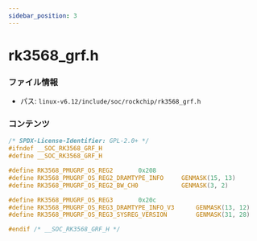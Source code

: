 ```yaml
---
sidebar_position: 3
---
```

# rk3568_grf.h

### ファイル情報

- パス: `linux-v6.12/include/soc/rockchip/rk3568_grf.h`

### コンテンツ

```h
/* SPDX-License-Identifier: GPL-2.0+ */
#ifndef __SOC_RK3568_GRF_H
#define __SOC_RK3568_GRF_H

#define RK3568_PMUGRF_OS_REG2		0x208
#define RK3568_PMUGRF_OS_REG2_DRAMTYPE_INFO		GENMASK(15, 13)
#define RK3568_PMUGRF_OS_REG2_BW_CH0			GENMASK(3, 2)

#define RK3568_PMUGRF_OS_REG3		0x20c
#define RK3568_PMUGRF_OS_REG3_DRAMTYPE_INFO_V3		GENMASK(13, 12)
#define RK3568_PMUGRF_OS_REG3_SYSREG_VERSION		GENMASK(31, 28)

#endif /* __SOC_RK3568_GRF_H */

```
